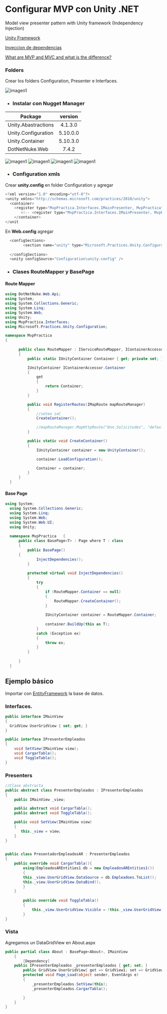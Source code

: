 # Configurar MVP con Unity .NET
Model view presenter pattern with Unity framework (Independency Injection)

[Unity Framework](https://www.c-sharpcorner.com/UploadFile/dhananjaycoder/unity-framework/)

[Inyeccion de dependencias](https://thatcsharpguy.com/posts/la-inyeccion-de-dependencias/)

[What are MVP and MVC and what is the difference?](https://stackoverflow.com/questions/2056/what-are-mvp-and-mvc-and-what-is-the-difference)

### Folders

Crear los folders Configuration, Presenter e Interfaces.

![imagen1](https://github.com/diaznicolasandres1/mvp-unity/blob/master/fotos-readme/folders.png?raw=true)

* ### Instalar con Nugget Manager

| Package       | version           
| ------------- |:-------------:|
|  Unity.Abastractions | 4.1.3.0 |
| Unity.Configuration      | 5.10.0.0      | 
| Unity.Container | 5.10.3.0      |   
| DotNetNuke.Web | 7.4.2      |

![imagen1](https://github.com/diaznicolasandres1/mvp-unity/blob/master/fotos-readme/2.png?raw=true)
![imagen1](https://github.com/diaznicolasandres1/mvp-unity/blob/master/fotos-readme/3.png?raw=true)
![imagen1](https://github.com/diaznicolasandres1/mvp-unity/blob/master/fotos-readme/4.png?raw=true)
![imagen1](https://github.com/diaznicolasandres1/mvp-unity/blob/master/fotos-readme/5.png?raw=true)

* ### Configuration xmls
Crear **unity.config** en folder Configuration y agregar

```c#
<?xml version="1.0" encoding="utf-8"?>
<unity xmlns="http://schemas.microsoft.com/practices/2010/unity">
  <container>
    <register type="MvpPractica.Interfaces.IMainPresenter, MvpPractica" mapTo="MvpPractica.Presenters.AR.MainPresenterAR, MvpPractica"/>
       <!-- <register type="MvpPractica.Interfaces.IMainPresenter, MvpPractica" mapTo="MvpPractica.Presenters.US.MainPresenterUS, MvpPractica"/> -->
    </container>
</unit
```

En **Web.config** agregar

```c#
  <configSections>
    	<section name="unity" type="Microsoft.Practices.Unity.Configuration.UnityConfigurationSection, Unity.Configuration" />
    
  </configSections>
  <unity configSource="Configuration\unity.config" />
  ```
  
 * ### Clases RouteMapper y BasePage
  
 #### Route Mapper
  ```c#
  using DotNetNuke.Web.Api;
using System;
using System.Collections.Generic;
using System.Linq;
using System.Web;
using Unity;
using MvpPractica.Interfaces;
using Microsoft.Practices.Unity.Configuration;

namespace MvpPractica
{ 
    
        public class RouteMapper : IServiceRouteMapper, IContainerAccessor
        {
            public static IUnityContainer Container { get; private set; }

            IUnityContainer IContainerAccessor.Container
            {
                get
                {
                    return Container;
                }
            }

            public void RegisterRoutes(IMapRoute mapRouteManager)
            {
                //seteo ioC
                CreateContainer();

                //mapRouteManager.MapHttpRoute("Dnn.Solicitudes", "default", "{controller}/{action}", new[] { "DirecTV.SDSNET.Dnn.Solicitudes" });
            }

            public static void CreateContainer()
            {
                IUnityContainer container = new UnityContainer();

                container.LoadConfiguration();

                Container = container;
            }
        }
    }
  ```
  
   #### Base Page
  ```c#
  using System;  
	using System.Collections.Generic;  
	using System.Linq;  
	using System.Web;  
	using System.Web.UI;  
	using Unity;  
	  
	namespace MvpPractica	{  
	    public class BasePage<T> : Page where T : class  
	    {  
	        public BasePage()
        {  
	            InjectDependencies();  
	        }  
	  
	        protected virtual void InjectDependencies()
	        {  
	            try  
	            {  
	                if (RouteMapper.Container == null)  
	                {  
	                    RouteMapper.CreateContainer();  
	                }  
	  
	                IUnityContainer container = RouteMapper.Container;  
	  
	                container.BuildUp(this as T);  
	            }  
	            catch (Exception ex)  
	            {  
	                throw ex;  
	            }  
	        }  
	  
	    }  
	}  
  ```
  
  ## Ejemplo básico
  Importar con [EntityFramework](https://docs.microsoft.com/en-us/dotnet/framework/data/adonet/ef/overview)  la base de datos.
  
  ### Interfaces.
  ```c#
public interface IMainView
{   
	GridView UserGridView { set; get; }
}

```

```c#
public interface IPresenterEmpleados
{
	void SetView(IMainView view);
	void CargarTabla();
	void ToggleTabla();
}
```

### __Presenters__

```c#
//Clase abstracta
public abstract class PresenterEmpleados : IPresenterEmpleados
{
	public IMainView _view;

	public abstract void CargarTabla();
	public abstract void ToggleTabla();

	public void SetView(IMainView view)
	{
 	   this._view = view;
	}
}

```

```c#
   
public class PresentadorEmpleadosAR : PresenterEmpleados
{
	public override void CargarTabla(){
	    using(EmpleadosAREntities1 db = new EmpleadosAREntities1())
	    {
		this._view.UserGridView.DataSource = db.Empleadoes.ToList();
		this._view.UserGridView.DataBind();
	    }
	}
	
    	public override void ToggleTabla()
        {
            this._view.UserGridView.Visible = !this._view.UserGridView.Visible;
        }
} 
```

### Vista
Agregamos un DataGridView en About.aspx

```c#
public partial class About : BasePage<About>, IMainView
    {
        [Dependency]       
	public IPresenterEmpleados _presenterEmpleados { get; set; }       
        public GridView UserGridView{ get => GridView1; set => GridView1 = value; }
        protected void Page_Load(object sender, EventArgs e)
        {            
            _presenterEmpleados.SetView(this);            
            _presenterEmpleados.CargarTabla();

        }
    }
}
```




  

